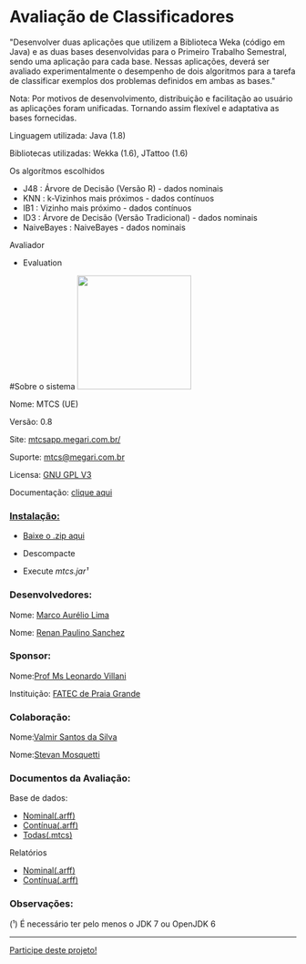 # Avaliação de Classificadores

"Desenvolver duas aplicações que utilizem a Biblioteca Weka (código em Java) e as duas bases desenvolvidas para o Primeiro Trabalho Semestral, sendo uma aplicação para cada base. Nessas aplicações, deverá ser avaliado experimentalmente o desempenho de dois algoritmos para a tarefa de classificar exemplos dos problemas definidos em ambas as bases."

<p>Nota: Por motivos de desenvolvimento, distribuição e facilitação ao usuário as aplicações foram unificadas. Tornando assim flexível e adaptativa as bases fornecidas.</p>

<p>Linguagem utilizada: Java (1.8)</p>
<p>Bibliotecas utilizadas: Wekka (1.6), JTattoo (1.6)</p> 

Os algorítmos escolhidos
 <ul>
  <li>J48 : Árvore de Decisão (Versão R) - dados nominais</li>
  <li>KNN : k-Vizinhos mais próximos - dados contínuos</li>
  <li>IB1 : Vizinho mais próximo - dados contínuos</li>
  <li>ID3 : Árvore de Decisão (Versão Tradicional) - dados nominais</li>
  <li>NaiveBayes : NaiveBayes - dados nominais</li>
 </ul>
Avaliador
  <ul>
   <li>Evaluation</li>
  </ul>
  
#Sobre o sistema
<img src="http://mtcsapp.megari.com.br/Capturar.PNG" style="height: 200px;"/>
<p>Nome: MTCS (UE)</p>
<p>Versão: 0.8</p>
<p>Site: <a href="http://mtcsapp.megari.com.br/">mtcsapp.megari.com.br/</a></p>
<p>Suporte: <a href="mailto:mtcs@megari.com.br">mtcs@megari.com.br</a></p>
<p>Licensa: <a href="http://www.gnu.org/licenses/gpl-3.0.en.html">GNU GPL V3</a></p>
<p>Documentação: <a href="http://mtcsapp.megari.com.br/docs/jdoc/" target="_blank"> clique aqui</p>

<h3>Instalação:</h3>
 <ul>
  <li><p><a href="http://mtcsapp.megari.com.br/latest/mtcs-latest.zip">Baixe o .zip aqui</a></p></li>
  <li><p>Descompacte</p></li>
  <li><p>Execute <i>mtcs.jar¹</i></p></li>
 </ul>
 

<h3>Desenvolvedores:</h3>
<p>Nome: <a href="https://github.com/marckdx" target="_blank">Marco Aurélio Lima</a></p>
<p>Nome: <a href="https://github.com/renanps" target="_blank">Renan Paulino Sanchez</a></p>

<h3>Sponsor:</h3>
<p>Nome:<a href="http://www.villani.eti.br" target="_blank">Prof Ms Leonardo Villani</a></p>
<p>Instituição: <a href="http://www.fatecpg.com.br" target="_blank">FATEC de Praia Grande</a></p>

<h3>Colaboração:</h3>
<p>Nome:<a href="https://github.com/valmirsl" target="_blank">Valmir Santos da Silva</a></p>
<p>Nome:<a href="" target="_blank">Stevan Mosquetti</a></p>

<h3>Documentos da Avaliação:</h3>
<p>Base de dados:
  <ul>
  <li><a href="http://mtcsapp.megari.com.br/docs/test/automoveis.arff" target="_blank">Nominal(.arff)</a></li>
  <li><a href="http://mtcsapp.megari.com.br/docs/test/smartphones.arff" target="_blank">Contínua(.arff)</a></li>
  <li><a href="http://mtcsapp.megari.com.br/docs/test/base-latest.mtcs" target="_blank">Todas(.mtcs)</a> </p></li>
  </ul>
<p>Relatórios</p>
<ul>
  <li><a href="http://mtcsapp.megari.com.br/docs/reports/automoveis.pdf" target="_blank">Nominal(.arff)</a></li>
  <li><a href="http://mtcsapp.megari.com.br/docs/reports/smartphones.pdf" target="_blank">Contínua(.arff)</a></li>
</ul>

<h3>Observações:</h3>
(¹) É necessário ter pelo menos o JDK 7  ou OpenJDK 6

<hr>
<a class="btn btn-default" href="http://mtcsapp.megari.com.br/" target="_blank">Participe deste projeto!</a>

